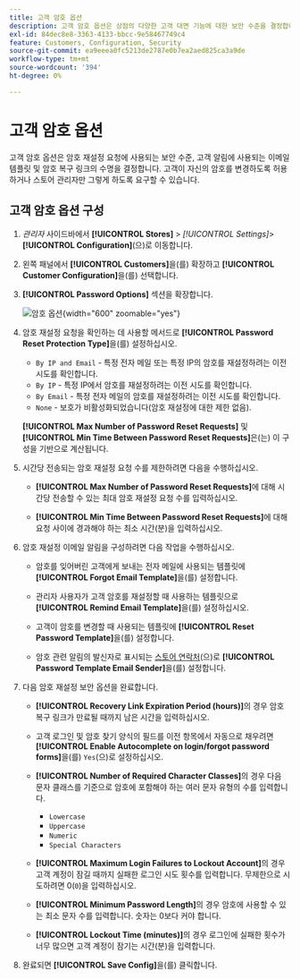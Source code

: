 ```yaml
---
title: 고객 암호 옵션
description: 고객 암호 옵션은 상점의 다양한 고객 대면 기능에 대한 보안 수준을 결정합니다.
exl-id: 84dec8e8-3363-4133-bbcc-9e58467749c4
feature: Customers, Configuration, Security
source-git-commit: ea9eeea0fc5213de2787e0b7ea2aed825ca3a9de
workflow-type: tm+mt
source-wordcount: '394'
ht-degree: 0%

---
```


# 고객 암호 옵션

고객 암호 옵션은 암호 재설정 요청에 사용되는 보안 수준, 고객 알림에 사용되는 이메일 템플릿 및 암호 복구 링크의 수명을 결정합니다. 고객이 자신의 암호를 변경하도록 허용하거나 스토어 관리자만 그렇게 하도록 요구할 수 있습니다.

## 고객 암호 옵션 구성

1. _관리자_ 사이드바에서 **[!UICONTROL Stores]** > _[!UICONTROL Settings]_>**[!UICONTROL Configuration]**(으)로 이동합니다.

1. 왼쪽 패널에서 **[!UICONTROL Customers]**&#x200B;을(를) 확장하고 **[!UICONTROL Customer Configuration]**&#x200B;을(를) 선택합니다.

1. **[!UICONTROL Password Options]** 섹션을 확장합니다.

   ![암호 옵션](../configuration-reference/customers/assets/customer-configuration-password-options.png){width="600" zoomable="yes"}

1. 암호 재설정 요청을 확인하는 데 사용할 메서드로 **[!UICONTROL Password Reset Protection Type]**&#x200B;을(를) 설정하십시오.

   - `By IP and Email` - 특정 전자 메일 또는 특정 IP의 암호를 재설정하려는 이전 시도를 확인합니다.
   - `By IP` - 특정 IP에서 암호를 재설정하려는 이전 시도를 확인합니다.
   - `By Email` - 특정 전자 메일의 암호를 재설정하려는 이전 시도를 확인합니다.
   - `None` - 보호가 비활성화되었습니다(암호 재설정에 대한 제한 없음).

   **[!UICONTROL Max Number of Password Reset Requests]** 및 **[!UICONTROL Min Time Between Password Reset Requests]**&#x200B;은(는) 이 구성을 기반으로 계산됩니다.

1. 시간당 전송되는 암호 재설정 요청 수를 제한하려면 다음을 수행하십시오.

   - **[!UICONTROL Max Number of Password Reset Requests]**&#x200B;에 대해 시간당 전송할 수 있는 최대 암호 재설정 요청 수를 입력하십시오.

   - **[!UICONTROL Min Time Between Password Reset Requests]**&#x200B;에 대해 요청 사이에 경과해야 하는 최소 시간(분)을 입력하십시오.

1. 암호 재설정 이메일 알림을 구성하려면 다음 작업을 수행하십시오.

   - 암호를 잊어버린 고객에게 보내는 전자 메일에 사용되는 템플릿에 **[!UICONTROL Forgot Email Template]**&#x200B;을(를) 설정합니다.

   - 관리자 사용자가 고객 암호를 재설정할 때 사용하는 템플릿으로 **[!UICONTROL Remind Email Template]**&#x200B;을(를) 설정하십시오.

   - 고객이 암호를 변경할 때 사용되는 템플릿에 **[!UICONTROL Reset Password Template]**&#x200B;을(를) 설정합니다.

   - 암호 관련 알림의 발신자로 표시되는 [스토어 연락처](../getting-started/store-details.md)(으)로 **[!UICONTROL Password Template Email Sender]**&#x200B;을(를) 설정합니다.

1. 다음 암호 재설정 보안 옵션을 완료합니다.

   - **[!UICONTROL Recovery Link Expiration Period (hours)]**&#x200B;의 경우 암호 복구 링크가 만료될 때까지 남은 시간을 입력하십시오.

   - 고객 로그인 및 암호 찾기 양식의 필드를 이전 항목에서 자동으로 채우려면 **[!UICONTROL Enable Autocomplete on login/forgot password forms]**&#x200B;을(를) `Yes`(으)로 설정하십시오.

   - **[!UICONTROL Number of Required Character Classes]**&#x200B;의 경우 다음 문자 클래스를 기준으로 암호에 포함해야 하는 여러 문자 유형의 수를 입력합니다.

      - `Lowercase`
      - `Uppercase`
      - `Numeric`
      - `Special Characters`

   - **[!UICONTROL Maximum Login Failures to Lockout Account]**&#x200B;의 경우 고객 계정이 잠길 때까지 실패한 로그인 시도 횟수를 입력합니다. 무제한으로 시도하려면 0(`0`)을 입력하십시오.

   - **[!UICONTROL Minimum Password Length]**&#x200B;의 경우 암호에 사용할 수 있는 최소 문자 수를 입력합니다. 숫자는 0보다 커야 합니다.

   - **[!UICONTROL Lockout Time (minutes)]**&#x200B;의 경우 로그인에 실패한 횟수가 너무 많으면 고객 계정이 잠기는 시간(분)을 입력합니다.

1. 완료되면 **[!UICONTROL Save Config]**&#x200B;을(를) 클릭합니다.
